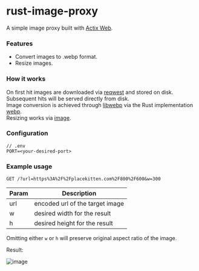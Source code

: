 # rust-image-proxy

A simple image proxy built with [Actix Web](https://actix.rs/).

### Features
- Convert images to .webp format.
- Resize images.

### How it works
On first hit images are downloaded via [reqwest](https://github.com/seanmonstar/reqwest) and stored on disk. Subsequent hits will be served directly from disk.<br>
Image conversion is achieved through [libwebp](https://github.com/webmproject/libwebp) via the Rust implementation [webp](https://github.com/jaredforth/webp).<br>
Resizing works via [image](https://github.com/image-rs/image).

### Configuration
```
// .env
PORT=<your-desired-port>
```

### Example usage
```
GET /?url=https%3A%2F%2Fplacekitten.com%2F800%2F600&w=300
```

| Param | Description                     |
|-------|---------------------------------|
| url   | encoded url of the target image |
| w     | desired width for the result    |
| h     | desired height for the result   |

Omitting either `w` or `h` will preserve original aspect ratio of the image.

Result:

![image](https://user-images.githubusercontent.com/10757768/200688034-4ad18c6c-a905-4167-a393-69908fd532d0.png)
